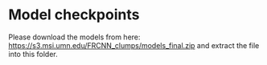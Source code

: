 # Model checkpoints
Please download the models from here: https://s3.msi.umn.edu/FRCNN_clumps/models_final.zip
and extract the file into this folder.